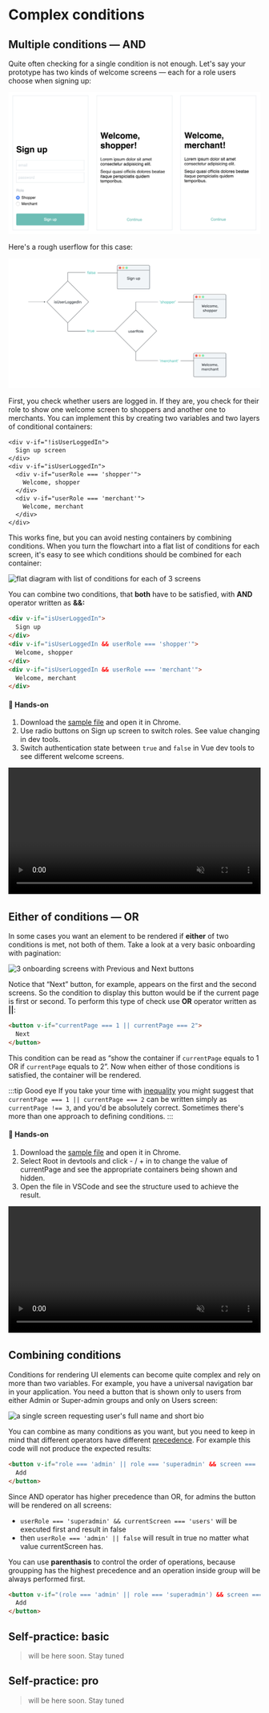 # Complex conditions

## Multiple conditions — AND

Quite often checking for a single condition is not enough. Let's say your prototype has two kinds of welcome screens — each for a role users choose when signing up:

![lo-fi wireframes of three screens: Sign up and 2 different welcome screens](./images/condition-complex-wireframes-1.png)

Here's a rough userflow for this case:

![flowchart diagram with two conditions and 3 screens](./images/condition-complex-chart-1.png)

First, you check whether users are logged in. If they are, you check for their role to show one welcome screen to shoppers and another one to merchants. You can implement this by creating two variables and two layers of conditional containers:

```vue
<div v-if="!isUserLoggedIn">
  Sign up screen
</div>
<div v-if="isUserLoggedIn">
  <div v-if="userRole === 'shopper'">
    Welcome, shopper
  </div>
  <div v-if="userRole === 'merchant'">
    Welcome, merchant
  </div>
</div>
```
<!-- ```js
data: {
  isUserLoggedIn: false,
  userRole: 'shopper'
}
``` -->

This works fine, but you can avoid nesting containers by combining conditions. When you turn the flowchart into a flat list of conditions for each screen, it's easy to see which conditions should be combined for each container:

![flat diagram with list of conditions for each of 3 screens](./images/condition-complex-chart-2.png)

You can combine two conditions, that **both** have to be satisfied, with **AND** operator written as **&&:**

<!-- In our example you need to check whether two conditions are satisfied for welcome screens, use AND written as &&: -->

```html
<div v-if="isUserLoggedIn">
  Sign up
</div>
<div v-if="isUserLoggedIn && userRole === 'shopper'">
  Welcome, shopper
</div>
<div v-if="isUserLoggedIn && userRole === 'merchant'">
  Welcome, merchant
</div>
```
#### 👐 Hands-on

1. Download the [sample file](./../../../course-files/interaction-basics/conditionals-complex-and-1.html.zip) and open it in Chrome.
2. Use radio buttons on Sign up screen to switch roles. See value changing in dev tools.
3. Switch authentication state between `true` and `false` in Vue dev tools to see different welcome screens.

<video width="100%" controls loop autoplay muted>
  <source src="./images/conditions-complex-1.mp4" type="video/mp4">
</video>

## Either of conditions — OR

In some cases you want an element to be rendered if **either** of two conditions is met, not both of them. Take a look at a very basic onboarding with pagination:

![3 onboarding screens with Previous and Next buttons](./images/condition-complex-wireframes-2.png)

Notice that “Next” button, for example, appears on the first and the second screens. So the condition to display this button would be if the current page is first or second. To perform this type of check use **OR** operator written as **||**:

```html
<button v-if="currentPage === 1 || currentPage === 2">
  Next
</button>
```

This condition can be read as “show the container if `currentPage` equals to 1 OR if `currentPage` equals to 2”. Now when either of those conditions is satisfied, the container will be rendered. 

:::tip Good eye
If you take your time with [inequality](./equality.md#inequality) you might suggest that `currentPage === 1 || currentPage === 2` can be written simply as `currentPage !== 3`, and you'd be absolutely correct. Sometimes there's more than one approach to defining conditions.
:::

#### 👐 Hands-on

1. Download the [sample file](./../../../course-files/interaction-basics/conditionals-complex-or-1.html.zip) and open it in Chrome.
2. Select Root in devtools and click - / + in to change the value of currentPage and see the appropriate containers being shown and hidden.
3. Open the file in VSCode and see the structure used to achieve the result. 

<video width="100%" controls loop autoplay muted>
  <source src="./images/conditions-complex-2.mp4" type="video/mp4">
</video>

## Combining conditions

Conditions for rendering UI elements can become quite complex and rely on more than two variables. For example, you have a universal navigation bar in your application. You need a button that is shown only to users from either Admin or Super-admin groups and only on Users screen:

![a single screen requesting user's full name and short bio](./images/condition-complex-wireframes-3.png)

You can combine as many conditions as you want, but you need to keep in mind that different operators have different [precedence](https://developer.mozilla.org/en-US/docs/Web/JavaScript/Reference/Operators/Operator_Precedence#Table). For example this code will not produce the expected results:

<!-- This means that your conditions won't be read by browser simply from left to right, but checking for equality, for example, will be performed before OR operators. This code will not produce expected results: -->

```html
<button v-if="role === 'admin' || role === 'superadmin' && screen === 'users'">
  Add
</button>
```

Since AND operator has higher precedence than OR, for admins the button will be rendered on all screens:
- `userRole === 'superadmin' && currentScreen === 'users'` will be executed first and result in false
- then `userRole === 'admin' || false` will result in true no matter what value currentScreen has.
 <!-- `userRole === 'superadmin' && currentScreen === 'users'` will be executed first and the button will be rendered for admins on all screens. -->

You can use **parenthasis** to control the order of operations, because groupping has the highest precedence and an operation inside group will be always performed first. 

```html
<button v-if="(role === 'admin' || role === 'superadmin') && screen === 'users'">
  Add
</button>
```

## Self-practice: basic

> will be here soon. Stay tuned

## Self-practice: pro

> will be here soon. Stay tuned